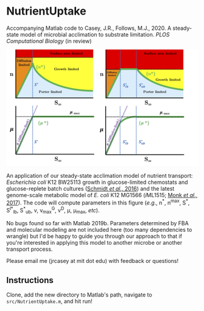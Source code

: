 # NutrientUptake

Accompanying Matlab code to Casey, J.R., Follows, M.J., 2020. A steady-state model of microbial acclimation to substrate limitation. *PLOS Computational Biology* (in review)

![Figure 3](https://github.com/jrcasey/NutrientUptake/blob/master/assets/Figure_3_new.jpg)

An application of our steady-state acclimation model of nutrient transport: *Escherichia coli* K12 BW25113 growth in glucose-limited chemostats and glucose-replete batch cultures ([Schmidt *et al*., 2016](https://www.nature.com/articles/nbt.3418)) and the latest genome-scale metabolic model of *E. coli* K12 MG1566 (*i*ML1515; [Monk *et al*., 2017](https://www.nature.com/articles/nbt.3956)). The code will compute parameters in this figure (*e.g*., n<sup>\*</sup>, n<sup>max</sup>, S<sup>\*</sup>, S<sup>l\*</sup><sub>lb</sub>, S<sup>\*</sup><sub>ub</sub>, v, v<sub>max</sub><sup>G</sup>, v<sup>D</sup>, &mu;, &mu;<sub>max</sub>, *etc*).

No bugs found so far with Matlab 2019b. Parameters determined by FBA and molecular modeling are not included here (too many dependencies to wrangle) but I'd be happy to guide you through our approach to that if you're interested in applying this model to another microbe or another transport process. 

Please email me (jrcasey at mit dot edu) with feedback or questions!

## Instructions
Clone, add the new directory to Matlab's path, navigate to `src/NutrientUptake.m`, and hit run!

